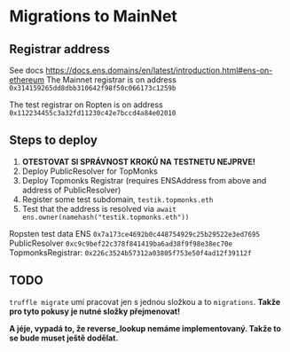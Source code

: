 # Migrations to MainNet

## Registrar address
See docs https://docs.ens.domains/en/latest/introduction.html#ens-on-ethereum
The Mainnet registrar is on address `0x314159265dd8dbb310642f98f50c066173c1259b`

The test registrar on Ropten is on address `0x112234455c3a32fd11230c42e7bccd4a84e02010`

## Steps to deploy
1. **OTESTOVAT SI SPRÁVNOST KROKŮ NA TESTNETU NEJPRVE!**
1. Deploy PublicResolver for TopMonks
1. Deploy Topmonks Registrar (requires ENSAddress from above and address of PublicResolver)
1. Register some test subdomain, `testik.topmonks.eth`
1. Test that the address is resolved via `await ens.owner(namehash("testik.topmonks.eth"))`


Ropsten test data
ENS `0x7a173ce4692b0c448754929c25b29522e3ed7695`
PublicResolver `0xc9c9bef22c378f841419ba6ad38f9f98e38ec70e`
TopmonksRegistrar: `0x226c3524b57312a03805f753e50f4ad12f39112f`

## TODO
`truffle migrate` umí pracovat jen s jednou složkou a to `migrations`. **Takže pro tyto pokusy je nutné složky přejmenovat!**

**A jéje, vypadá to, že reverse_lookup nemáme implementovaný. Takže to se bude muset ještě dodělat.**
